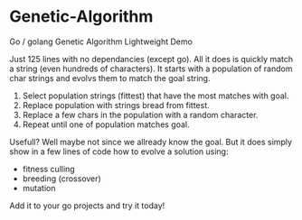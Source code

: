 # Genetic-Algorithm
Go / golang Genetic Algorithm Lightweight Demo

Just 125 lines with no dependancies (except go).
All it does is quickly match a string (even hundreds of characters).
It starts with a population of random char strings and evolvs them to match the goal string.

1. Select population strings (fittest) that have the most matches with goal.
2. Replace population with strings bread from fittest.
3. Replace a few chars in the population with a random character.
4. Repeat until one of population matches goal.

Usefull? Well maybe not since we allready know the goal.
But it does simply show in a few lines of code how to evolve a solution using:
* fitness culling
* breeding (crossover)
* mutation

Add it to your go projects and try it today!
